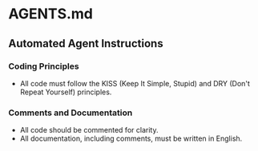 # AGENTS.md

## Automated Agent Instructions

### Coding Principles

- All code must follow the KISS (Keep It Simple, Stupid) and DRY (Don't Repeat Yourself) principles.

### Comments and Documentation

- All code should be commented for clarity.
- All documentation, including comments, must be written in English.
